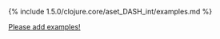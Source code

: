 {% include 1.5.0/clojure.core/aset_DASH_int/examples.md %}

[Please add examples!](https://github.com/arrdem/grimoire/edit/master/_includes/1.6.0/clojure.core/aset_DASH_int/examples.md)
